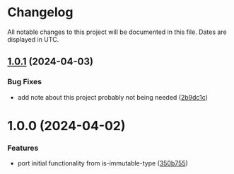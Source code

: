 # Changelog
All notable changes to this project will be documented in this file. Dates are displayed in UTC.

## [1.0.1](https://github.com/RebeccaStevens/type-to-string/compare/v1.0.0...v1.0.1) (2024-04-03)


### Bug Fixes

* add note about this project probably not being needed ([2b9dc1c](https://github.com/RebeccaStevens/type-to-string/commit/2b9dc1cad6c2c0d167a5348061585e989114600c))

# 1.0.0 (2024-04-02)


### Features

* port initial functionality from is-immutable-type ([350b755](https://github.com/RebeccaStevens/type-to-string/commit/350b7554a13915fffe4c4d21dc9411b648643cd2))
